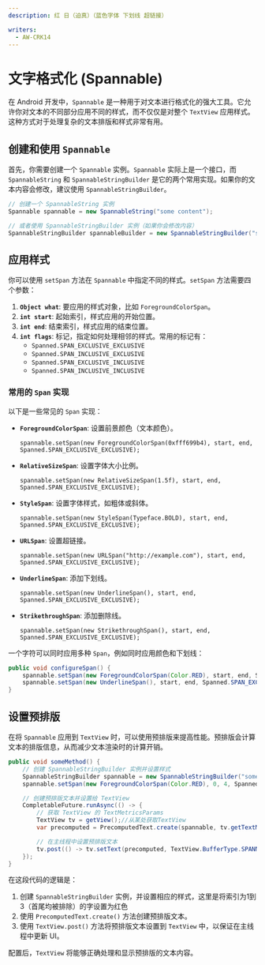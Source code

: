 ```yaml
---
description: 红 日（迫真）（蓝色字体 下划线 超链接）

writers:
  - AW-CRK14
---
```


# 文字格式化 (Spannable)

在 Android 开发中，`Spannable`
是一种用于对文本进行格式化的强大工具。它允许你对文本的不同部分应用不同的样式，而不仅仅是对整个 `TextView`
应用样式。这种方式对于处理复杂的文本排版和样式非常有用。

## 创建和使用 `Spannable`

首先，你需要创建一个 `Spannable` 实例。`Spannable` 实际上是一个接口，而 `SpannableString` 和 `SpannableStringBuilder`
是它的两个常用实现。如果你的文本内容会修改，建议使用 `SpannableStringBuilder`。

```java
// 创建一个 SpannableString 实例
Spannable spannable = new SpannableString("some content");

// 或者使用 SpannableStringBuilder 实例（如果你会修改内容）
SpannableStringBuilder spannableBuilder = new SpannableStringBuilder("some content");
```

## 应用样式

你可以使用 `setSpan` 方法在 `Spannable` 中指定不同的样式。`setSpan` 方法需要四个参数：

1. **`Object what`**: 要应用的样式对象，比如 `ForegroundColorSpan`。
2. **`int start`**: 起始索引，样式应用的开始位置。
3. **`int end`**: 结束索引，样式应用的结束位置。
4. **`int flags`**: 标记，指定如何处理相邻的样式。常用的标记有：
    - `Spanned.SPAN_EXCLUSIVE_EXCLUSIVE`
    - `Spanned.SPAN_INCLUSIVE_EXCLUSIVE`
    - `Spanned.SPAN_EXCLUSIVE_INCLUSIVE`
    - `Spanned.SPAN_INCLUSIVE_INCLUSIVE`

### 常用的 `Span` 实现

以下是一些常见的 `Span` 实现：

- **`ForegroundColorSpan`**: 设置前景颜色（文本颜色）。
    ```
    spannable.setSpan(new ForegroundColorSpan(0xfff699b4), start, end, Spanned.SPAN_EXCLUSIVE_EXCLUSIVE);
    ```

- **`RelativeSizeSpan`**: 设置字体大小比例。
    ```
    spannable.setSpan(new RelativeSizeSpan(1.5f), start, end, Spanned.SPAN_EXCLUSIVE_EXCLUSIVE);
    ```

- **`StyleSpan`**: 设置字体样式，如粗体或斜体。
    ```
    spannable.setSpan(new StyleSpan(Typeface.BOLD), start, end, Spanned.SPAN_EXCLUSIVE_EXCLUSIVE);
    ```

- **`URLSpan`**: 设置超链接。
    ```
    spannable.setSpan(new URLSpan("http://example.com"), start, end, Spanned.SPAN_EXCLUSIVE_EXCLUSIVE);
    ```

- **`UnderlineSpan`**: 添加下划线。
    ```
    spannable.setSpan(new UnderlineSpan(), start, end, Spanned.SPAN_EXCLUSIVE_EXCLUSIVE);
    ```

- **`StrikethroughSpan`**: 添加删除线。
    ```
    spannable.setSpan(new StrikethroughSpan(), start, end, Spanned.SPAN_EXCLUSIVE_EXCLUSIVE);
    ```

一个字符可以同时应用多种 `Span`，例如同时应用颜色和下划线：

```java
public void configureSpan() {
    spannable.setSpan(new ForegroundColorSpan(Color.RED), start, end, Spanned.SPAN_EXCLUSIVE_EXCLUSIVE);
    spannable.setSpan(new UnderlineSpan(), start, end, Spanned.SPAN_EXCLUSIVE_EXCLUSIVE);
}
```

## 设置预排版

在将 `Spannable` 应用到 `TextView` 时，可以使用预排版来提高性能。预排版会计算文本的排版信息，从而减少文本渲染时的计算开销。

```java
public void someMethod() {
    // 创建 SpannableStringBuilder 实例并设置样式
    SpannableStringBuilder spannable = new SpannableStringBuilder("some content");
    spannable.setSpan(new ForegroundColorSpan(Color.RED), 0, 4, Spanned.SPAN_EXCLUSIVE_EXCLUSIVE);

    // 创建预排版文本并设置给 TextView
    CompletableFuture.runAsync(() -> {
        // 获取 TextView 的 TextMetricsParams
        TextView tv = getView();//从某处获取TextView
        var precomputed = PrecomputedText.create(spannable, tv.getTextMetricsParams());

        // 在主线程中设置预排版文本
        tv.post(() -> tv.setText(precomputed, TextView.BufferType.SPANNABLE));
    });
}
```

在这段代码的逻辑是：

1. 创建 `SpannableStringBuilder` 实例，并设置相应的样式，这里是将索引为1到3（首尾均被排除）的字设置为红色
2. 使用 `PrecomputedText.create()` 方法创建预排版文本。
3. 使用 `TextView.post()` 方法将预排版文本设置到 `TextView` 中，以保证在主线程中更新 UI。

配置后，`TextView` 将能够正确处理和显示预排版的文本内容。